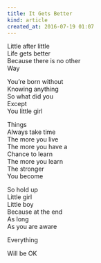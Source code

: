 ```yaml
---
title: It Gets Better
kind: article
created_at: 2016-07-19 01:07
---
```


Little after little  
Life gets better  
Because there is no other  
Way  

You’re born without  
Knowing anything  
So what did you  
Except  
You little girl  

Things  
Always take time  
The more you live  
The more you have a  
Chance to learn  
The more you learn  
The stronger  
You become  

So hold up  
Little girl  
Little boy  
Because at the end  
As long  
As you are aware  

Everything  

Will be OK  